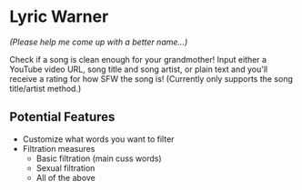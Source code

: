 # Lyric Warner
_(Please help me come up with a better name...)_

Check if a song is clean enough for your grandmother! Input either a YouTube video URL, song title and song artist, or plain text and you'll receive a rating for how SFW the song is! (Currently only supports the song title/artist method.)


## Potential Features
- Customize what words you want to filter
- Filtration measures
    - Basic filtration (main cuss words)
    - Sexual filtration
    - All of the above
